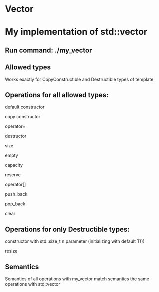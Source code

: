 # Vector
# My implementation of std::vector

## Run command: ./my_vector

## Allowed types

Works exactly for CopyConstructible and Destructible types of template

## Operations for all allowed types:

default constructor

copy constructor

operator=

destructor

size

empty

capacity

reserve

operator[]

push_back

pop_back

clear

## Operations for only Destructible types:

constructor with std::size_t n parameter (initializing with default T())

resize

## Semantics

Semantics of all operations with my_vector match semantics the same operations with std::vector

